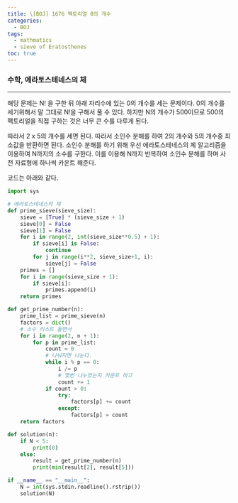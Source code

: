 ```yaml
---
title: \[BOJ] 1676 팩토리얼 0의 개수
categories: 
  - BOJ
tags: 
  - mathmatics
  - sieve of Eratosthenes
toc: true
---
```


### 수학, 에라토스테네스의 체

---

해당 문제는 N! 을 구한 뒤 아래 자리수에 있는 0의 개수를 세는 문제이다. 0의 개수를 세기위해서 말 그대로 N!을 구해서 풀 수 있다. 하지만 N의 개수가 500이므로 500의 팩토리얼을 직접 구하는 것은 너무 큰 수를 다루게 된다.

따라서 2 x 5의 개수를 세면 된다. 따라서 소인수 분해를 하여 2의 개수와 5의 개수중 최소값을 반환하면 된다. 소인수 분해를 하기 위해 우선 에라토스테네스의 체 알고리즘을 이용하여 N까지의 소수를 구한다. 이를 이용해 N까지 반복하여 소인수 분해를 하며 사전 자료형에 하나씩 카운트 해준다.

코드는 아래와 같다.

```python
import sys

# 에라토스테네스의 체
def prime_sieve(sieve_size):
    sieve = [True] * (sieve_size + 1)
    sieve[0] = False
    sieve[1] = False
    for i in range(2, int(sieve_size**0.5) + 1):
        if sieve[i] is False:
            continue
        for j in range(i**2, sieve_size+1, i):
            sieve[j] = False
    primes = []
    for i in range(sieve_size + 1):
        if sieve[i]:
            primes.append(i)
    return primes

def get_prime_number(n):
    prime_list = prime_sieve(n)
    factors = dict()
    # 소수 리스트 돌면서
    for i in range(2, n + 1):
        for p in prime_list:
            count = 0
            # 나눠지면 나눈다.
            while i % p == 0:
                i /= p
                # 몇번 나누었는지 카운트 하고
                count += 1
            if count > 0:
                try:
                    factors[p] += count
                except:
                    factors[p] = count
    return factors

def solution(n):
    if N < 5:
        print(0)
    else:
        result = get_prime_number(n)
        print(min(result[2], result[5]))

if __name__ == "__main__":
    N = int(sys.stdin.readline().rstrip())
    solution(N)
```